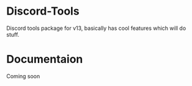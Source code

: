 # Discord-Tools
Discord tools package for v13, basically has cool features which will do stuff.

# Documentaion

Coming soon
